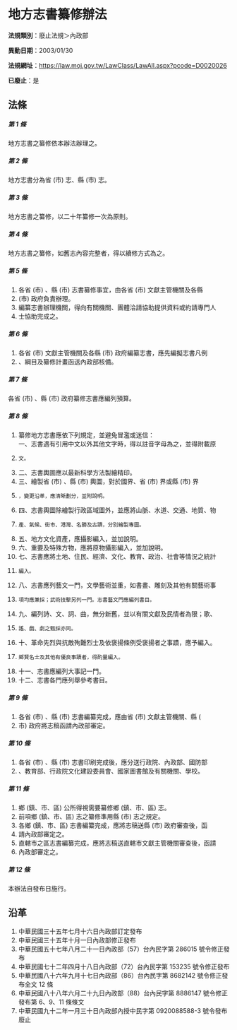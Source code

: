 # 地方志書纂修辦法

**法規類別**：廢止法規＞內政部

**異動日期**：2003/01/30  

**法規網址**：https://law.moj.gov.tw/LawClass/LawAll.aspx?pcode=D0020026

**已廢止**：是



## 法條
##### 第 1 條
地方志書之纂修依本辦法辦理之。

##### 第 2 條
地方志書分為省 (市) 志、縣 (市) 志。

##### 第 3 條
地方志書之纂修，以二十年纂修一次為原則。

##### 第 4 條
地方志書之纂修，如舊志內容完整者，得以續修方式為之。

##### 第 5 條
1. 各省 (市) 、縣 (市) 志書纂修事宜，由各省 (市) 文獻主管機關及各縣
1.  (市) 政府負責辦理。
1. 編纂志書辦理機關，得向有關機關、團體洽請協助提供資料或約請專門人
1. 士協助完成之。

##### 第 6 條
1. 各省 (市) 文獻主管機關及各縣 (市) 政府編纂志書，應先編擬志書凡例
1. 、綱目及纂修計畫函送內政部核備。

##### 第 7 條
各省 (市) 、縣 (市) 政府纂修志書應編列預算。

##### 第 8 條
1. 纂修地方志書應依下列規定，並避免冒濫或迷信：  
一、志書遇有引用中文以外其他文字時，得以註音字母為之，並得附載原
1.     文。
1. 二、志書輿圖應以最新科學方法製繪精印。
1. 三、繪製省 (市) 、縣 (市) 輿圖，對於國界、省 (市) 界或縣 (市) 界
1.     ，變更沿革，應清晰劃分，並附說明。
1. 四、志書輿圖除繪製行政區域圖外，並應將山脈、水道、交通、地質、物
1.     產、氣候、街市、港灣、名勝及古蹟，分別繪製專圖。
1. 五、地方文化資產，應攝影編入，並加說明。
1. 六、重要及特殊方物，應將原物攝影編入，並加說明。
1. 七、志書應將土地、住民、經濟、文化、教育、政治、社會等情況之統計
1.     編入。
1. 八、志書應列藝文一門，文學藝術並重，如書畫、雕刻及其他有關藝術事
1.     項均應兼採；武術技擊另列一門。志書藝文門應編列書目。
1. 九、編列詩、文、詞、曲，無分新舊，並以有關文獻及民情者為限；歌、
1.     謠、戲、劇之甄採亦同。
1. 十、革命先烈與抗敵殉難烈士及依褒揚條例受褒揚者之事蹟，應予編入。
1.     鄉賢名士及其他有優良事蹟者，得酌量編入。
1. 十一、志書應編列大事記一門。
1. 十二、志書各門應列舉參考書目。

##### 第 9 條
1. 各省 (市) 、縣 (市) 志書編纂完成，應由省 (市) 文獻主管機關、縣 (
1. 市) 政府將志稿函請內政部審定。

##### 第 10 條
1. 各省 (市) 、縣 (市) 志書印刷完成後，應分送行政院、內政部、國防部
1. 、教育部、行政院文化建設委員會、國家圖書館及有關機關、學校。

##### 第 11 條
1. 鄉 (鎮、市、區) 公所得視需要纂修鄉 (鎮、市、區) 志。
1. 前項鄉 (鎮、市、區) 志之纂修準用縣 (市) 志之規定。
1. 各鄉 (鎮、市、區) 志書編纂完成，應將志稿送縣 (市) 政府審查後，函
1. 請內政部審定之。
1. 直轄市之區志書編纂完成，應將志稿送直轄市文獻主管機關審查後，函請
1. 內政部審定之。

##### 第 12 條
本辦法自發布日施行。

## 沿革
1. 中華民國三十五年七月十六日內政部訂定發布
1. 中華民國三十五年十月一日內政部修正發布
1. 中華民國五十七年八月二十一日內政部（57）台內民字第 286015 號令修正發布
1. 中華民國七十二年四月十八日內政部（72）台內民字第 153235 號令修正發布
1. 中華民國八十六年九月十七日內政部（86）台內民字第 8682142  號令修正發布全文 12 條
1. 中華民國八十八年六月二十九日內政部（88）台內民字第 8886147  號令修正發布第 6、9、11 條條文
1. 中華民國九十二年一月三十日內政部內授中民字第 0920088588-3 號令發布廢止
